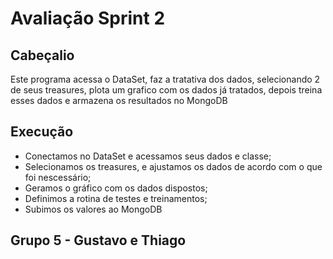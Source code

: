 # Avaliação Sprint 2

## Cabeçalio
 Este programa acessa o DataSet, faz a tratativa dos dados, selecionando 2 de seus treasures,
plota um grafico com os dados já tratados, depois treina esses dados e armazena os resultados no MongoDB

## Execução
- Conectamos no DataSet e acessamos seus dados e classe;
- Selecionamos os treasures, e ajustamos os dados de acordo com o que foi nescessário;
- Geramos o gráfico com os dados dispostos;
- Definimos a rotina de testes e treinamentos;
- Subimos os valores ao MongoDB

## Grupo 5 - Gustavo e Thiago

